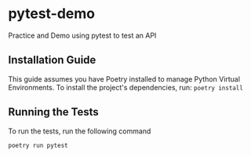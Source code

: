 # pytest-demo

Practice and Demo using pytest to test an API

## Installation Guide

This guide assumes you have Poetry installed to manage Python Virtual Environments.
To install the project's dependencies, run:
`poetry install`

## Running the Tests

To run the tests, run the following command

```bash
poetry run pytest
```

